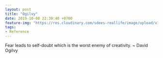 ```yaml
---
layout: post
title: "Ogilvy"
date: 2019-10-08 22:39:40 +0700
feature-img: "https://res.cloudinary.com/sdees-reallife/image/upload/v1555658919/sample_feature_img.png"
tags:
- Reference
---
```

Fear leads to self-doubt which is the worst enemy of creativity. ~ David Ogilvy
